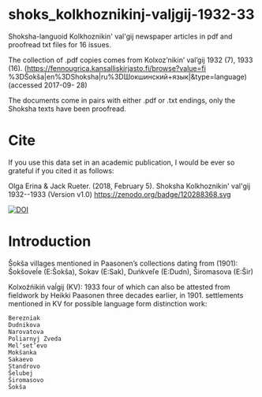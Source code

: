 # shoks_kolkhoznikinj-valjgij-1932-33
Shoksha-languoid Kolkhoznikin' val'gij newspaper articles in pdf and proofread txt files for 16 issues.

The collection of .pdf copies comes from Kolxoz’nikin’ val’gij 1932 (7), 1933 (16). (https://fennougrica.kansalliskirjasto.fi/browse?value=fi %3DŠokša|en%3DShoksha|ru%3DШокшинский+язык|&type=language) (accessed 2017-09- 28)

The documents come in pairs with either .pdf or .txt endings, only the Shoksha texts have been proofread.

# Cite

If you use this data set in an academic publication, I would be ever so grateful if you cited it as follows:

Olga Erina & Jack Rueter. (2018, February 5). Shoksha Kolkhoznikin' val'gij 1932--1933 (Version v1.0)  https://zenodo.org/badge/120288368.svg


[![DOI](https://zenodo.org/badge/120288368.svg)](https://zenodo.org/badge/latestdoi/120288368)


# Introduction

Šokša villages mentioned in Paasonen’s collections dating from (1901):
 Šokšoveĺe (E:Šokša), Sokav (E:Sak), Duńkveľe (E:Dudn), Širomasova (E:Šir)

Kolxoźńikiń vaĺgij (KV): 1933 four of which can also be attested from fieldwork by Heikki Paasonen three decades earlier, in 1901.
 settlements mentioned in KV for possible language form distinction work:
 ```
 Berezniak
 Dudnikova
 Narovatova
 Poliarnyj Zveda
 Mel’set’evo
 Mokšanka
 Sakaevo
 Standrovo
 Šelubej
 Širomasovo
 Šokša
```
